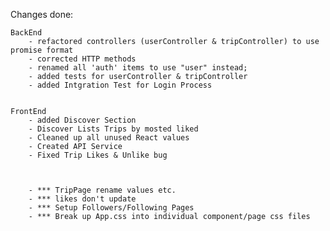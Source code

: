 Changes done:

    BackEnd
        - refactored controllers (userController & tripController) to use promise format
        - corrected HTTP methods
        - renamed all 'auth' items to use "user" instead;
        - added tests for userController & tripController
        - added Intgration Test for Login Process


    FrontEnd
        - added Discover Section
        - Discover Lists Trips by mosted liked
        - Cleaned up all unused React values
        - Created API Service
        - Fixed Trip Likes & Unlike bug


        
        - *** TripPage rename values etc.
        - *** likes don't update
        - *** Setup Followers/Following Pages
        - *** Break up App.css into individual component/page css files